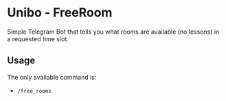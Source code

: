 # Unibo - FreeRoom

Simple Telegram Bot that tells you what rooms are available (no lessons) in a requested time slot.

## Usage

The only available command is:

- `/free_rooms`
